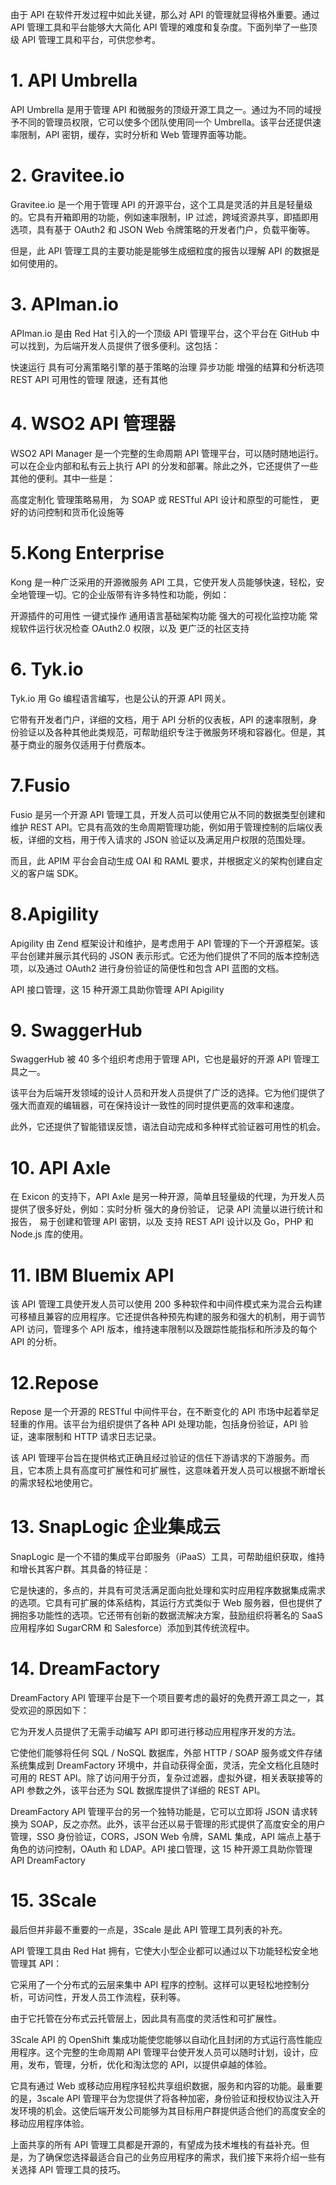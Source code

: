 由于 API 在软件开发过程中如此关键，那么对 API 的管理就显得格外重要。通过 API 管理工具和平台能够大大简化 API 管理的难度和复杂度。下面列举了一些顶级 API 管理工具和平台，可供您参考。

# **1. API Umbrella**

API Umbrella 是用于管理 API 和微服务的顶级开源工具之一。通过为不同的域授予不同的管理员权限，它可以使多个团队使用同一个 Umbrella。该平台还提供速率限制，API 密钥，缓存，实时分析和 Web 管理界面等功能。

# **2. Gravitee.io**

Gravitee.io 是一个用于管理 API 的开源平台，这个工具是灵活的并且是轻量级的。它具有开箱即用的功能，例如速率限制，IP 过滤，跨域资源共享，即插即用选项，具有基于 OAuth2 和 JSON Web 令牌策略的开发者门户，负载平衡等。

但是，此 API 管理工具的主要功能是能够生成细粒度的报告以理解 API 的数据是如何使用的。

# **3. APIman.io**

APIman.io 是由 Red Hat 引入的一个顶级 API 管理平台，这个平台在 GitHub 中可以找到，为后端开发人员提供了很多便利。这包括：

快速运行 具有可分离策略引擎的基于策略的治理 异步功能 增强的结算和分析选项 REST API 可用性的管理 限速，还有其他

# **4. WSO2 API 管理器**

WSO2 API Manager 是一个完整的生命周期 API 管理平台，可以随时随地运行。可以在企业内部和私有云上执行 API 的分发和部署。除此之外，它还提供了一些其他的便利。其中一些是：

高度定制化 管理策略易用， 为 SOAP 或 RESTful API 设计和原型的可能性， 更好的访问控制和货币化设施等

# **5.Kong Enterprise**

Kong 是一种广泛采用的开源微服务 API 工具，它使开发人员能够快速，轻松，安全地管理一切。它的企业版带有许多特性和功能，例如：

开源插件的可用性 一键式操作 通用语言基础架构功能 强大的可视化监控功能 常规软件运行状况检查 OAuth2.0 权限，以及 更广泛的社区支持

# **6. Tyk.io**

Tyk.io 用 Go 编程语言编写，也是公认的开源 API 网关。

它带有开发者门户，详细的文档，用于 API 分析的仪表板，API 的速率限制，身份验证以及各种其他此类规范，可帮助组织专注于微服务环境和容器化。但是，其基于商业的服务仅适用于付费版本。

# **7.Fusio**

Fusio 是另一个开源 API 管理工具，开发人员可以使用它从不同的数据类型创建和维护 REST API。它具有高效的生命周期管理功能，例如用于管理控制的后端仪表板，详细的文档，用于传入请求的 JSON 验证以及满足用户权限的范围处理。

而且，此 APIM 平台会自动生成 OAI 和 RAML 要求，并根据定义的架构创建自定义的客户端 SDK。

# **8.Apigility**

Apigility 由 Zend 框架设计和维护，是考虑用于 API 管理的下一个开源框架。该平台创建并展示其代码的 JSON 表示形式。它还为他们提供了不同的版本控制选项，以及通过 OAuth2 进行身份验证的简便性和包含 API 蓝图的文档。

API 接口管理，这 15 种开源工具助你管理 API Apigility

# **9. SwaggerHub**

SwaggerHub 被 40 多个组织考虑用于管理 API，它也是最好的开源 API 管理工具之一。

该平台为后端开发领域的设计人员和开发人员提供了广泛的选择。它为他们提供了强大而直观的编辑器，可在保持设计一致性的同时提供更高的效率和速度。

此外，它还提供了智能错误反馈，语法自动完成和多种样式验证器可用性的机会。

# **10. API Axle**

在 Exicon 的支持下，API Axle 是另一种开源，简单且轻量级的代理，为开发人员提供了很多好处，例如：实时分析 强大的身份验证， 记录 API 流量以进行统计和报告， 易于创建和管理 API 密钥，以及 支持 REST API 设计以及 Go，PHP 和 Node.js 库的使用。

# **11. IBM Bluemix API**

该 API 管理工具使开发人员可以使用 200 多种软件和中间件模式来为混合云构建可移植且兼容的应用程序。它还提供各种预先构建的服务和强大的机制，用于调节 API 访问，管理多个 API 版本，维持速率限制以及跟踪性能指标和所涉及的每个 API 的分析。

# **12.Repose**

Repose 是一个开源的 RESTful 中间件平台，在不断变化的 API 市场中起着举足轻重的作用。该平台为组织提供了各种 API 处理功能，包括身份验证，API 验证，速率限制和 HTTP 请求日志记录。

该 API 管理平台旨在提供格式正确且经过验证的信任下游请求的下游服务。而且，它本质上具有高度可扩展性和可扩展性，这意味着开发人员可以根据不断增长的需求轻松地使用它。

# **13. SnapLogic 企业集成云**

SnapLogic 是一个不错的集成平台即服务（iPaaS）工具，可帮助组织获取，维持和增长其客户群。其具备的特征是：

它是快速的，多点的，并具有可灵活满足面向批处理和实时应用程序数据集成需求的选项。它具有可扩展的体系结构，其运行方式类似于 Web 服务器，但也提供了拥抱多功能性的选项。它还带有创新的数据流解决方案，鼓励组织将著名的 SaaS 应用程序如 SugarCRM 和 Salesforce）添加到其传统流程中。

# **14. DreamFactory**

DreamFactory API 管理平台是下一个项目要考虑的最好的免费开源工具之一，其受欢迎的原因如下：

它为开发人员提供了无需手动编写 API 即可进行移动应用程序开发的方法。

它使他们能够将任何 SQL / NoSQL 数据库，外部 HTTP / SOAP 服务或文件存储系统集成到 DreamFactory 环境中，并自动获得全面，灵活，完全文档化且随时可用的 REST API。除了访问用于分页，复杂过滤器，虚拟外键，相关表联接等的 API 参数之外，该平台还为 SQL 数据库提供了详细的 REST API。

DreamFactory API 管理平台的另一个独特功能是，它可以立即将 JSON 请求转换为 SOAP，反之亦然。此外，该平台还以易于管理的形式提供了高度安全的用户管理，SSO 身份验证，CORS，JSON Web 令牌，SAML 集成，API 端点上基于角色的访问控制，OAuth 和 LDAP。API 接口管理，这 15 种开源工具助你管理 API DreamFactory

# **15. 3Scale**

最后但并非最不重要的一点是，3Scale 是此 API 管理工具列表的补充。

API 管理工具由 Red Hat 拥有，它使大小型企业都可以通过以下功能轻松安全地管理其 API：

它采用了一个分布式的云层来集中 API 程序的控制。这样可以更轻松地控制分析，可访问性，开发人员工作流程，获利等。

由于它托管在分布式云托管层上，因此具有高度的灵活性和可扩展性。

3Scale API 的 OpenShift 集成功能使您能够以自动化且封闭的方式运行高性能应用程序。这个完整的生命周期 API 管理平台使开发人员可以随时计划，设计，应用，发布，管理，分析，优化和淘汰您的 API，以提供卓越的体验。

它具有通过 Web 或移动应用程序轻松共享组织数据，服务和内容的功能。最重要的是，3scale API 管理平台为您提供了将各种加密，身份验证和授权协议注入开发环境的机会。这使后端开发公司能够为其目标用户群提供适合他们的高度安全的移动应用程序体验。

上面共享的所有 API 管理工具都是开源的，有望成为技术堆栈的有益补充。但是，为了确保您选择最适合自己的业务应用程序的需求，我们接下来将介绍一些有关选择 API 管理工具的技巧。